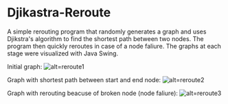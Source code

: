 # Djikastra-Reroute
A simple rerouting program that randomly generates a graph and uses Djikstra's algorithm to find the shortest path 
between two nodes. The program then quickly reroutes in case of a node faliure. The graphs at each stage were visualized with Java Swing.

Initial graph:
![alt=reroute1](https://github.com/ad8454/Djikastra-Reroute/blob/master/reroute1.JPG)


Graph with shortest path between start and end node:
![alt=reroute2](https://github.com/ad8454/Djikastra-Reroute/blob/master/reroute2.JPG)


Graph with rerouting beacuse of broken node (node faliure):
![alt=reroute3](https://github.com/ad8454/Djikastra-Reroute/blob/master/reroute3.JPG)
